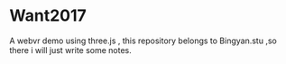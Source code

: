 # Want2017
A webvr demo using three.js , this repository belongs to Bingyan.stu ,so there i will just write some notes.
